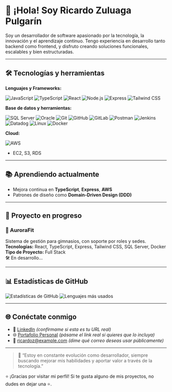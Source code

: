 # 👋 ¡Hola! Soy Ricardo Zuluaga Pulgarín

Soy un desarrollador de software apasionado por la tecnología, la innovación y el aprendizaje continuo. Tengo experiencia en desarrollo tanto backend como frontend, y disfruto creando soluciones funcionales, escalables y bien estructuradas.

---

## 🛠️ Tecnologías y herramientas

**Lenguajes y Frameworks:**

![JavaScript](https://img.shields.io/badge/-JavaScript-F7DF1E?logo=javascript&logoColor=black&style=flat)
![TypeScript](https://img.shields.io/badge/-TypeScript-3178C6?logo=typescript&logoColor=white&style=flat)
![React](https://img.shields.io/badge/-React-61DAFB?logo=react&logoColor=black&style=flat)
![Node.js](https://img.shields.io/badge/-Node.js-339933?logo=node.js&logoColor=white&style=flat)
![Express](https://img.shields.io/badge/-Express-000000?logo=express&logoColor=white&style=flat)
![Tailwind CSS](https://img.shields.io/badge/-Tailwind-06B6D4?logo=tailwind-css&logoColor=white&style=flat)

**Base de datos y herramientas:**

![SQL Server](https://img.shields.io/badge/-SQL%20Server-CC2927?logo=microsoft-sql-server&logoColor=white&style=flat)
![Oracle](https://img.shields.io/badge/-Oracle-F80000?logo=oracle&logoColor=white&style=flat)
![Git](https://img.shields.io/badge/-Git-F05032?logo=git&logoColor=white&style=flat)
![GitHub](https://img.shields.io/badge/-GitHub-181717?logo=github&logoColor=white&style=flat)
![GitLab](https://img.shields.io/badge/-GitLab-FC6D26?logo=gitlab&logoColor=white&style=flat)
![Postman](https://img.shields.io/badge/-Postman-FF6C37?logo=postman&logoColor=white&style=flat)
![Jenkins](https://img.shields.io/badge/-Jenkins-D24939?logo=jenkins&logoColor=white&style=flat)
![Datadog](https://img.shields.io/badge/-Datadog-632CA6?logo=datadog&logoColor=white&style=flat)
![Linux](https://img.shields.io/badge/-Linux-FCC624?logo=linux&logoColor=black&style=flat)
![Docker](https://img.shields.io/badge/-Docker-2496ED?logo=docker&logoColor=white&style=flat)

**Cloud:**

![AWS](https://img.shields.io/badge/-Amazon%20Web%20Services-232F3E?logo=amazon-aws&logoColor=white&style=flat)
- EC2, S3, RDS

---

## 📚 Aprendiendo actualmente

- Mejora continua en **TypeScript**, **Express**, **AWS**
- Patrones de diseño como **Domain-Driven Design (DDD)**

---

## 📂 Proyecto en progreso

### 🔧 AuroraFit
Sistema de gestión para gimnasios, con soporte por roles y sedes.  
**Tecnologías:** React, TypeScript, Express, Tailwind CSS, SQL Server, Docker  
**Tipo de Proyecto:** Full Stack  
🛠️ En desarrollo...

---

## 📊 Estadísticas de GitHub

![Estadísticas de GitHub](https://github-readme-stats.vercel.app/api?username=RicardoZ1998&show_icons=true&theme=radical)
![Lenguajes más usados](https://github-readme-stats.vercel.app/api/top-langs/?username=RicardoZ1998&layout=compact&theme=radical)

---

## 🌐 Conéctate conmigo

- 💼 [LinkedIn](https://www.linkedin.com/in/ricardoz1998) *(confírmame si esta es tu URL real)*
- 🌐 [Portafolio Personal](https://tusitio.com) *(pásame el link real si quieres que lo incluya)*
- 📧 ricardoz@example.com *(dime qué correo deseas usar públicamente)*

---

> 💬 “Estoy en constante evolución como desarrollador, siempre buscando mejorar mis habilidades y aportar valor a través de la tecnología.”

⭐ ¡Gracias por visitar mi perfil! Si te gusta alguno de mis proyectos, no dudes en dejar una ⭐.



<!--
**RicardoZ1998/RicardoZ1998** is a ✨ _special_ ✨ repository because its `README.md` (this file) appears on your GitHub profile.

Here are some ideas to get you started:

- 🔭 I’m currently working on ...
- 🌱 I’m currently learning ...
- 👯 I’m looking to collaborate on ...
- 🤔 I’m looking for help with ...
- 💬 Ask me about ...
- 📫 How to reach me: ...
- 😄 Pronouns: ...
- ⚡ Fun fact: ...
-->
